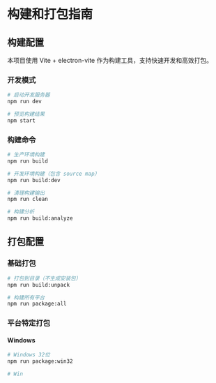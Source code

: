 # 构建和打包指南

## 构建配置

本项目使用 Vite + electron-vite 作为构建工具，支持快速开发和高效打包。

### 开发模式

```bash
# 启动开发服务器
npm run dev

# 预览构建结果
npm start
```

### 构建命令

```bash
# 生产环境构建
npm run build

# 开发环境构建（包含 source map）
npm run build:dev

# 清理构建输出
npm run clean

# 构建分析
npm run build:analyze
```

## 打包配置

### 基础打包

```bash
# 打包到目录（不生成安装包）
npm run build:unpack

# 构建所有平台
npm run package:all
```

### 平台特定打包

#### Windows

```bash
# Windows 32位
npm run package:win32

# Win
```
